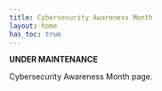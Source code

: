 ```yaml
---
title: Cybersecurity Awareness Month
layout: home
has_toc: true
---
```


**********UNDER MAINTENANCE**********

Cybersecurity Awareness Month page.

